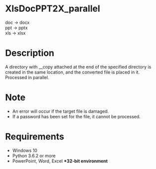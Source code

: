 # XlsDocPPT2X_parallel
doc -> docx  
ppt -> pptx  
xls -> xlsx

# Description  
A directory with __copy attached at the end of the specified directory is created in the same location, and the converted file is placed in it. Processed in parallel. 

# Note  
- An error will occur if the target file is damaged.  
- If a password has been set for the file, it cannot be processed.  

# Requirements  
- Windows 10  
- Python 3.6.2 or more  
- PowerPoint, Word, Excel **\*32-bit environment**
